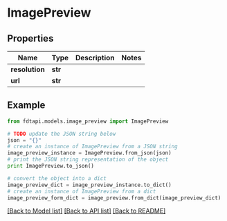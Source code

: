 # ImagePreview


## Properties
Name | Type | Description | Notes
------------ | ------------- | ------------- | -------------
**resolution** | **str** |  | 
**url** | **str** |  | 

## Example

```python
from fdtapi.models.image_preview import ImagePreview

# TODO update the JSON string below
json = "{}"
# create an instance of ImagePreview from a JSON string
image_preview_instance = ImagePreview.from_json(json)
# print the JSON string representation of the object
print ImagePreview.to_json()

# convert the object into a dict
image_preview_dict = image_preview_instance.to_dict()
# create an instance of ImagePreview from a dict
image_preview_form_dict = image_preview.from_dict(image_preview_dict)
```
[[Back to Model list]](../README.md#documentation-for-models) [[Back to API list]](../README.md#documentation-for-api-endpoints) [[Back to README]](../README.md)


